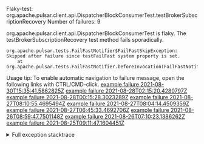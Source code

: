         
Flaky-test: org.apache.pulsar.client.api.DispatcherBlockConsumerTest.testBrokerSubscriptionRecovery
Number of failures: 9

org.apache.pulsar.client.api.DispatcherBlockConsumerTest is flaky. The testBrokerSubscriptionRecovery test method fails sporadically.

```
org.apache.pulsar.tests.FailFastNotifier$FailFastSkipException: Skipped after failure since testFailFast system property is set.
	at org.apache.pulsar.tests.FailFastNotifier.beforeInvocation(FailFastNotifier.java:88)

```

Usage tip: To enable automatic navigation to failure message, open the following links with CTRL/CMD-click.
[example failure 2021-08-30T15:35:41.5862825Z](https://github.com/apache/pulsar/runs/3463119398?check_suite_focus=true#step:9:3281)
[example failure 2021-08-28T02:15:20.4280797Z](https://github.com/apache/pulsar/runs/3448473880?check_suite_focus=true#step:9:2278)
[example failure 2021-08-28T00:15:28.3023289Z](https://github.com/apache/pulsar/runs/3447917315?check_suite_focus=true#step:9:1646)
[example failure 2021-08-27T08:10:55.4695494Z](https://github.com/apache/pulsar/runs/3440980370?check_suite_focus=true#step:9:2345)
[example failure 2021-08-27T08:04:14.4509359Z](https://github.com/apache/pulsar/runs/3440855241?check_suite_focus=true#step:9:2270)
[example failure 2021-08-27T06:45:33.4692706Z](https://github.com/apache/pulsar/runs/3440411158?check_suite_focus=true#step:9:2271)
[example failure 2021-08-26T08:59:47.7501148Z](https://github.com/apache/pulsar/runs/3430539961?check_suite_focus=true#step:9:2980)
[example failure 2021-08-26T07:10:23.1386262Z](https://github.com/apache/pulsar/runs/3429892136?check_suite_focus=true#step:9:2332)
[example failure 2021-08-25T09:11:47.1604451Z](https://github.com/apache/pulsar/runs/3420085427?check_suite_focus=true#step:10:2242)


<details>
<summary>Full exception stacktrace</summary>
<code><pre>
org.apache.pulsar.tests.FailFastNotifier$FailFastSkipException: Skipped after failure since testFailFast system property is set.
	at org.apache.pulsar.tests.FailFastNotifier.beforeInvocation(FailFastNotifier.java:88)

</pre></code>
</details>

